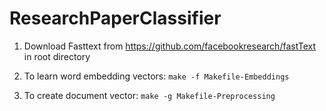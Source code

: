 # ResearchPaperClassifier

1. Download Fasttext from https://github.com/facebookresearch/fastText in root directory
2. To learn word embedding vectors:
	` make -f Makefile-Embeddings `

3. To create document vector:
	`make -g Makefile-Preprocessing	`